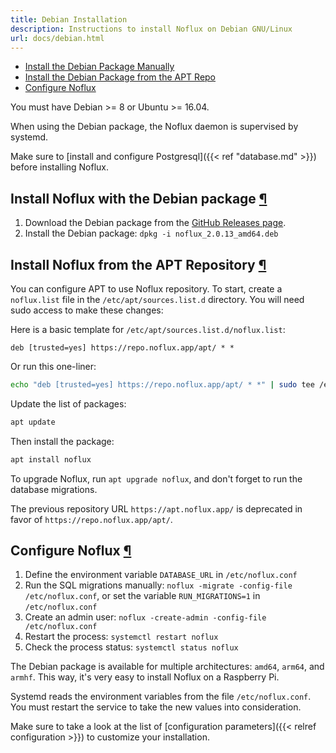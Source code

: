 ```yaml
---
title: Debian Installation
description: Instructions to install Noflux on Debian GNU/Linux
url: docs/debian.html
---
```


- [Install the Debian Package Manually](#debian-package)
- [Install the Debian Package from the APT Repo](#apt-repo)
- [Configure Noflux](#configuration)

You must have Debian >= 8 or Ubuntu >= 16.04.

When using the Debian package, the Noflux daemon is supervised by systemd.

Make sure to [install and configure Postgresql]({{< ref "database.md" >}}) before installing Noflux.

<h2 id="debian-package">Install Noflux with the Debian package <a class="anchor" href="#debian-package" title="Permalink">¶</a></h2>

1. Download the Debian package from the [GitHub Releases page](https://github.com/fiatjaf/noflux/releases).
2. Install the Debian package: `dpkg -i noflux_2.0.13_amd64.deb`

<h2 id="apt-repo">Install Noflux from the APT Repository <a class="anchor" href="#apt-repo" title="Permalink">¶</a></h2>

You can configure APT to use Noflux repository.
To start, create a `noflux.list` file in the `/etc/apt/sources.list.d` directory.
You will need sudo access to make these changes:

Here is a basic template for `/etc/apt/sources.list.d/noflux.list`:

```
deb [trusted=yes] https://repo.noflux.app/apt/ * *
```

Or run this one-liner:

```bash
echo "deb [trusted=yes] https://repo.noflux.app/apt/ * *" | sudo tee /etc/apt/sources.list.d/noflux.list > /dev/null
```

Update the list of packages:

```bash
apt update
```

Then install the package:

```bash
apt install noflux
```

To upgrade Noflux, run `apt upgrade noflux`, and don't forget to run the database migrations.

<div class="warning">
The previous repository URL <code>https://apt.noflux.app/</code> is deprecated in favor of <code>https://repo.noflux.app/apt/</code>.
</div>

<h2 id="configuration">Configure Noflux <a class="anchor" href="#configuration" title="Permalink">¶</a></h2>

1. Define the environment variable `DATABASE_URL` in `/etc/noflux.conf`
2. Run the SQL migrations manually: `noflux -migrate -config-file /etc/noflux.conf`, or set the variable `RUN_MIGRATIONS=1` in `/etc/noflux.conf`
3. Create an admin user: `noflux -create-admin -config-file /etc/noflux.conf`
4. Restart the process: `systemctl restart noflux`
5. Check the process status: `systemctl status noflux`

The Debian package is available for multiple architectures: `amd64`, `arm64`, and `armhf`.
This way, it's very easy to install Noflux on a Raspberry Pi.

<p class="info">
Systemd reads the environment variables from the file <code>/etc/noflux.conf</code>.
You must restart the service to take the new values into consideration.
</p>

Make sure to take a look at the list of [configuration parameters]({{< relref configuration >}}) to customize your installation.
